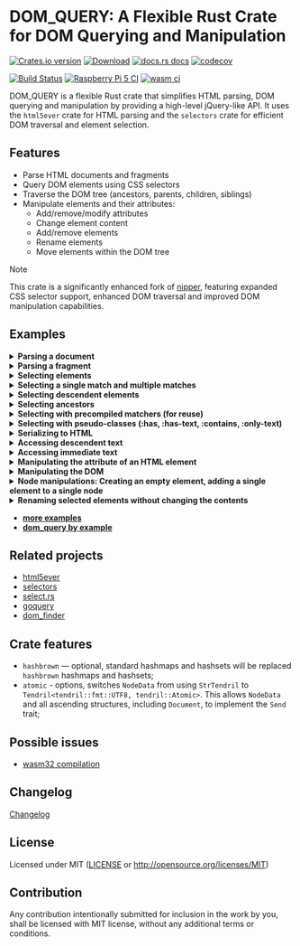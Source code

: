 
# DOM_QUERY: A Flexible Rust Crate for DOM Querying and Manipulation

[![Crates.io version](https://img.shields.io/crates/v/dom_query.svg?style=flat)](https://crates.io/crates/dom_query)
[![Download](https://img.shields.io/crates/d/dom_query.svg?style=flat)](https://crates.io/crates/dom_query)
[![docs.rs docs](https://img.shields.io/badge/docs-latest-blue.svg?style=flat)](https://docs.rs/dom_query)
[![codecov](https://codecov.io/gh/niklak/dom_query/graph/badge.svg?token=CFAVOIE61O)](https://codecov.io/gh/niklak/dom_query)

[![Build Status](https://github.com/niklak/dom_query/actions/workflows/rust.yml/badge.svg?branch=main)](https://github.com/niklak/dom_query/actions/workflows/rust.yml)
[![Raspberry Pi 5 CI](https://github.com/niklak/dom_query/actions/workflows/raspberrypi5.yml/badge.svg)](https://github.com/niklak/dom_query/actions/workflows/raspberrypi5.yml)
[![wasm ci](https://github.com/niklak/dom_query/actions/workflows/wasm.yml/badge.svg)](https://github.com/niklak/dom_query/actions/workflows/wasm.yml)


DOM_QUERY is a flexible Rust crate that simplifies HTML parsing, DOM querying and manipulation by providing a high-level jQuery-like API. It uses the `html5ever` crate for HTML parsing and the `selectors` crate for efficient DOM traversal and element selection.

## Features

- Parse HTML documents and fragments
- Query DOM elements using CSS selectors
- Traverse the DOM tree (ancestors, parents, children, siblings)
- Manipulate elements and their attributes:
  - Add/remove/modify attributes
  - Change element content
  - Add/remove elements
  - Rename elements
  - Move elements within the DOM tree

> [!NOTE]
> This crate is a significantly enhanced fork of [nipper](https://crates.io/crates/nipper),
> featuring expanded CSS selector support, enhanced DOM traversal  and improved DOM manipulation capabilities.


## Examples


<details>
<summary><b>Parsing a document</b></summary>

```rust
use dom_query::Document;
use tendril::StrTendril;
// Document may consume &str, String, StrTendril
let contents_str = r#"<!DOCTYPE html>
<html><head><title>Test Page</title></head><body></body></html>"#;
let doc = Document::from(contents_str);

let contents_string = contents_str.to_string();
let doc = Document::from(contents_string);

let contents_tendril = StrTendril::from(contents_str);
let doc = Document::from(contents_tendril);

// The root element for the `Document` is a Document
assert!(doc.root().is_document());

// if the source has DocType, then the Document will also have one
// as a first child.
assert!(doc.root().first_child().unwrap().is_doctype());

//both of them are not elements.
```
</details>


<details>
<summary><b>Parsing a fragment</b></summary>

```rust
use dom_query::Document;
use tendril::StrTendril;
// fragment can be created with Document::fragment(), which accepts &str, String, StrTendril
let contents_str = r#"<!DOCTYPE html>
<html><head><title>Test Page</title></head><body></body></html>"#;
let fragment = Document::fragment(contents_str);

let contents_string = contents_str.to_string();
let fragment = Document::fragment(contents_string);

let contents_tendril = StrTendril::from(contents_str);
let fragment = Document::fragment(contents_tendril);

// The root element for the  fragment is not a Document but a Fragment
assert!(!fragment.root().is_document());
assert!(fragment.root().is_fragment());

// and when it parses a fragment, it drops Doctype
assert!(!fragment.root().first_child().unwrap().is_doctype());
```
</details>


<details>
<summary><b>Selecting elements</b></summary>

```rust
use dom_query::Document;
let html = r#"<!DOCTYPE html>
<html>
    <head>
        <meta charset="utf-8">
        <title>Test Page</title>
    </head>
    <body>
        <h1>Test Page</h1>
        <ul>
            <li>One</li>
            <li><a href="/2">Two</a></li>
            <li><a href="/3">Three</a></li>
        </ul>
    </body>
</html>"#;
let document = Document::from(html);
// select a single element
let a = document.select("ul li:nth-child(2)");
let text = a.text().to_string();
assert!(text == "Two");
// selecting multiple elements
document.select("ul > li:has(a)").iter().for_each(|el| {
    assert!(el.is("li"));
})

// there is also `try_select` which returns an Option
let no_sel = document.try_select("p");
assert!(no_sel.is_none());

```
</details>


<details>
<summary><b>Selecting a single match and multiple matches</b></summary>

```rust
use dom_query::Document;
let doc: Document = r#"<!DOCTYPE html>
<html lang="en">
<head></head>
<body>
    <ul class="list">
        <li>1</li><li>2</li><li>3</li>
    </ul>
    <ul class="list">
        <li>4</li><li>5</li><li>6</li>
    </ul>
</body>
</html>"#
    .into();
// if you need to select only the first, single match, you can use following:
let single_selection = doc.select_single(".list");

// access is only for the first matching:
assert_eq!(single_selection.length(), 1);
assert_eq!(single_selection.inner_html().to_string().trim(), "<li>1</li><li>2</li><li>3</li>");

// simple selection contains all matches:
let selection = doc.select(".list");
assert_eq!(selection.length(), 2);

// but if you call inner_html() on it, you will get the inner_html of the first match:
assert_eq!(selection.inner_html().to_string().trim(), "<li>1</li><li>2</li><li>3</li>");

//this approach is using the first node from nodes vec and `select_single` consumes one iteration instead.
let first_selection = doc.select(".list").first();
assert_eq!(first_selection.length(), 1);
assert_eq!(first_selection.inner_html().to_string().trim(), "<li>1</li><li>2</li><li>3</li>");

// this approach is consuming all nodes into vec at first, and then you can call `iter().next()` to get the first one.
let next_selection = doc.select(".list").iter().next().unwrap();
assert_eq!(next_selection.length(), 1);
assert_eq!(next_selection.inner_html().to_string().trim(), "<li>1</li><li>2</li><li>3</li>");

// currently, to get data from all matches you need to iterate over them, either:
let all_matched: String = selection.iter().map(|s| s.inner_html().trim().to_string()).collect();
assert_eq!(
all_matched,
"<li>1</li><li>2</li><li>3</li><li>4</li><li>5</li><li>6</li>"
);

// or:
let all_matched: String = selection.nodes().iter().map(|s| s.inner_html().trim().to_string()).collect();
/ which is more efficient.
assert_eq!(
all_matched,
"<li>1</li><li>2</li><li>3</li><li>4</li><li>5</li><li>6</li>"
);
```
</details>

<details>
<summary><b>Selecting descendent elements</b></summary>

```rust
 use dom_query::Document;

 let html = r#"<!DOCTYPE html>
 <html>
     <head>
         <meta charset="utf-8">
         <title>Test Page</title>
     </head>
     <body>
         <h1>Test Page</h1>
         <ul class="list-a">
             <li>One</li>
             <li><a href="/2">Two</a></li>
             <li><a href="/3">Three</a></li>
         </ul>
         <ul class="list-b">
             <li><a href="/4">Four</a></li>
         </ul>
     </body>
 </html>"#;
 let document = Document::from(html);
 // select a parent element
 let ul = document.select("ul");

 // selecting multiple elements
 ul.select("li").iter().for_each(|el| {
     assert!(el.is("li"));
 });

 // also descendant selector may be specified starting from the parent elements
 let el = ul.select("body ul.list-b li").first();
 let text = el.text();
 assert_eq!("Four", text.to_string());

```
</details>


<details>
    <summary><b>Selecting ancestors</b></summary>


```rust
use dom_query::Document;

let doc: Document = r#"<!DOCTYPE html>
<html>
    <head>Test</head>
    <body>
        <div id="great-ancestor">
            <div id="grand-parent">
                <div id="parent">
                    <div id="child">Child</div>
                </div>
            </div>
        </div>
    </body>
</html>
"#.into();

// selecting an element
let child_sel = doc.select("#child");
assert!(child_sel.exists());

let child_node = child_sel.nodes().first().unwrap();

// getting all ancestors
let ancestors = child_node.ancestors(None);

let ancestor_sel = Selection::from(ancestors);

// or just: let ancestor_sel = child_sel.ancestors(None);

// in this case ancestors includes all ancestral nodes including html

// the root html element is presented in the ancestor selection
assert!(ancestor_sel.is("html"));

// also the direct parent of our starting node is presented
assert!(ancestor_sel.is("#parent"));

// `Selection::is` matches only the current selection without descending down the tree,
// so it won't match the #child node.
assert!(!ancestor_sel.is("#child"));


// if you don't require all ancestors, you can specify a number of ancestors you need -- `max_limit`
let ancestors = child_node.ancestors(Some(2));
let ancestor_sel = Selection::from(ancestors);

// in this case ancestors includes only two ancestral nodes: #grand-parent and #parent
assert!(ancestor_sel.is("#grand-parent #parent"));

assert!(!ancestor_sel.is("#great-ancestor"));

```
</details>



<details>
<summary><b>Selecting with precompiled matchers (for reuse)</b></summary>

```rust
use dom_query::{Document, Matcher};
let html1 = r#"<!DOCTYPE html><html><head><title>Test Page 1</title></head><body></body></html>"#;
let html2 = r#"<!DOCTYPE html><html><head><title>Test Page 2</title></head><body></body></html>"#;

let doc1 = Document::from(html1);
let doc2 = Document::from(html2);
// create a matcher once, reuse on different documents
let title_matcher = Matcher::new("title").unwrap();

let title_el1 = doc1.select_matcher(&title_matcher);
assert_eq!(title_el1.text(), "Test Page 1".into());

let title_el2 = doc2.select_matcher(&title_matcher);
assert_eq!(title_el2.text(), "Test Page 2".into());
// selecting a single match
let title_single = doc1.select_single_matcher(&title_matcher);
assert_eq!(title_single.text(), "Test Page 1".into());
```
</details>


<details>
<summary><b>Selecting with pseudo-classes (:has, :has-text, :contains, :only-text)</b></summary>

```rust
use dom_query::Document;

let html = include_str!("../test-pages/rustwiki_2024.html");
let doc = Document::from(html);

// searching list items inside a `tr` element which has a `a` element 
// with title="Programming paradigm"
let paradigm_selection =
    doc.select(
        r#"table tr:has(a[title="Programming paradigm"]) td.infobox-data ul > li"#
    );

println!("Rust programming paradigms:");
for item in paradigm_selection.iter() {
    println!(" {}", item.text());
}
println!("{:-<50}", "");

//since `th` contains text "Paradigms" without sibling tags, we can use `:has-text` pseudo class
let influenced_by_selection =
    doc.select(r#"table tr:has-text("Influenced by") + tr td  ul > li > a"#);

println!("Rust influenced by:");
for item in influenced_by_selection.iter() {
    println!(" {}", item.text());
}
println!("{:-<50}", "");

// Extract all links from the block that contains certain text.
// Since `foreign function interface` located in its own tag,
// we have to use `:contains` pseudo class
let links_selection =
    doc.select(
        r#"p:contains("Rust has a foreign function interface") a[href^="/"]"#
    );

println!("Links in the FFI block:");
for item in links_selection.iter() {
    println!(" {}", item.attr("href").unwrap());
}
println!("{:-<50}", "");

// :only-text selects an element that contains only a single text node,
// with no child elements.
// It can be combined with other pseudo-classes to achieve more specific selections.
// For example, to select a <div> inside an <a> 
//that has no siblings and no child elements other than text.
println!("Single <div> inside an <a> with text only:");
for el in doc.select("a div:only-text:only-child").iter() {
    println!("{}", el.text().trim());
}
```

</details>


<details>
<summary><b>Serializing to HTML</b></summary>

```rust
use dom_query::Document;
let html = r#"<!DOCTYPE html>
<html>
    <head><title>Test</title></head>
    <body><div class="content"><h1>Test Page</h1></div></body>
</html>"#;
let doc = Document::from(html);
let heading_selector = doc.select("div.content");
// serializing including the outer html tag
let content = heading_selector.html();
assert_eq!(content.to_string(), r#"<div class="content"><h1>Test Page</h1></div>"#);
// serializing without the outer html tag
let inner_content = heading_selector.inner_html();
assert_eq!(inner_content.to_string(), "<h1>Test Page</h1>");

// there is also `try_html()` method, which returns an `Option<StrTendril>`,
// and if there is no matching selection it returns None
let opt_no_content = doc.select("div.no-content").try_html();
assert_eq!(opt_no_content, None);

//`html()` method will return an empty `StrTendril` if there is no matching selection
let no_content = doc.select("div.no-content").html();
assert_eq!(no_content, "".into());

//Same things works for `inner_html()` and `try_inner_html()` method.
assert_eq!(doc.select("div.no-content").try_inner_html(), None);
assert_eq!(doc.select("div.no-content").inner_html(), "".into());
```
</details>



<details>
<summary><b>Accessing descendent text</b></summary>

```rust
use dom_query::Document;

let html = r#"<!DOCTYPE html>
<html>
    <head><title>Test</title></head>
    <body><div><h1>Test <span>Page</span></h1></div></body>
</html>"#;
let doc = Document::from(html);
let body_selection = doc.select("body div").first();
let text = body_selection.text();
assert_eq!(text.to_string(), "Test Page");
```
</details>


<details>
<summary><b>Accessing immediate text</b></summary>

```rust
use dom_query::Document;

let html = r#"<!DOCTYPE html>
<html>
    <head><title>Test</title></head>
    <body><div><h1>Test <span>Page</span></h1></div></body>
</html>"#;

let doc = Document::from(html);

let body_selection = doc.select("body div h1").first();
// accessing immediate text without descendants
let text = body_selection.immediate_text();
assert_eq!(text.to_string(), "Test ");

```

</details>



<details>
<summary><b>Manipulating the attribute of an HTML element</b></summary>

```rust
use dom_query::Document;
let html = r#"<!DOCTYPE html>
<html>
    <head><title>Test</title></head>
    <body><input hidden="" id="k" class="important" type="hidden" name="k" data-k="100"></body>
</html>"#;

let doc = Document::from(html);
let mut input_selection = doc.select("input[name=k]");

// get the value of attribute "data-k"
let val = input_selection.attr("data-k").unwrap();
assert_eq!(val.to_string(), "100");

// remove the attribute "data-k" from the element
input_selection.remove_attr("data-k");

// get the value of attribute "data-k", if missing, return default value
let val_or = input_selection.attr_or("data-k", "0");
assert_eq!(val_or.to_string(), "0");

// remove a list of attributes from the element
input_selection.remove_attrs(&["id", "class"]);
// set a attribute "data-k" with value "200"
input_selection.set_attr("data-k", "200");

assert_eq!(input_selection.html(), r#"<input hidden="" type="hidden" name="k" data-k="200">"#.into());

// check if attribute "hidden" exists on the element
let is_hidden = input_selection.has_attr("hidden");
assert!(is_hidden);
let has_title = input_selection.has_attr("title");
assert!(!has_title);


// remove all attributes from the element
input_selection.remove_all_attrs();
assert_eq!(input_selection.html(), r#"<input>"#.into());

```
</details>

<details>
    <summary><b>Manipulating the DOM</b></summary>

```rust
use dom_query::Document;
let html_contents = r#"<!DOCTYPE html>
    <html>
        <head><title>Test</title></head>
        <body>
            <div class="content">
            </div>
            <div class="remove-it">
                Remove me
            </div>
            <div class="replace-it">
                <div>Replace me</div>
            </div>
        </body>
    </html>"#;;

let doc = Document::from(html_contents);

let mut content_selection = doc.select("body .content");
// append a new html node to the selection
content_selection.append_html(r#"<div class="inner">inner block</div>"#);
assert!(doc.select("body .content .inner").exists());

// set a new content to the selection, replacing existing content
let mut set_selection = doc.select(".inner");
set_selection.set_html(r#"<p>1,2,3</p>"#);
assert_eq!(doc.select(".inner").html(), r#"<div class="inner"><p>1,2,3</p></div>"#.into());

// remove the selection
doc.select(".remove-it").remove();
assert!(!doc.select(".remove-it").exists());

// replace the selection with a new html, current selection will not change.
let mut replace_selection = doc.select(".replace-it");
replace_selection.replace_with_html(r#"<div class="replaced">Replaced</div>"#);
assert_eq!(replace_selection.text().trim(), "Replace me");

//but the document will change
assert_eq!(doc.select(".replaced").text(),"Replaced".into());

//instead of appending content, you can prepend it
let mut content_selection = doc.select_single("body .content");
// you can prepend one element or,
content_selection.prepend_html(r#"<p class="third">3</p>"#);
// more:
content_selection.prepend_html(r#"<p class="first">2</p><p class="second">2</p>"#);

// now the added paragraphs standing in front of `div`
assert!(doc.select(r#".content > .first + .second + .third + div:has-text("1,2,3")"#).exists());
```
</details>


<details>
    <summary><b>Node manipulations: Creating an empty element, adding a single element to a single node</b></summary>

```rust
use dom_query::Document;

let doc: Document = r#"<!DOCTYPE html>
<html lang="en">
<head></head>
<body>
    <div id="main">
        <p id="first">It's</p>
    </div>
</body>
</html>"#.into();

// selecting a node we want to attach a new element
let main_sel = doc.select_single("#main");
let main_node = main_sel.nodes().first().unwrap();

// if you need just to create a simple element, then you can use the following:
let el = doc.tree.new_element("p");
// you still able to deal with element's attributes:
el.set_attr("id", "second");
// and set text
el.set_text("test");
main_node.append_child(&el);
// also main_node.append_child(&el);
assert!(doc.select(r#"#main #second:has-text("test")"#).exists());
// because this method doesn't parse anything it is much more cheaper than following approaches.

// if you need to add a more complex element, you can use `node.append_html`,
// which is much more convenient, then previous approach:

main_node.append_html(r#"<p id="third">Wonderful</p>"#);
assert_eq!(doc.select("#main #third").text().as_ref(), "Wonderful");
// There is also a `prepend_child` and `prepend_html` methods which allows
// to insert content to the begging of the node.
main_node.prepend_html(r#"<p id="minus-one">-1</p><p id="zero">0</p>"#);
assert!(doc.select("#main > #minus-one + #zero + #first + #second + #third").exists());

// if we need to replace existing element content inside a node with a new one, then use `node.set_html`.
// It changes the inner html contents of the node.
main_node.set_html(r#"<p id="the-only">Wonderful</p>"#);
assert_eq!(doc.select("#main #the-only").text().as_ref(), "Wonderful");
assert!(!doc.select("#first").exists());

// To completely replace contents of the node, 
// including itself use `node.replace_with_html`.
// Also we can specify more than one element in the string for methods 
// like `replace_with_html`, `set_html` and `append_html`.
main_node.replace_with_html(r#"<span>Tweedledum</span> and <span>Tweedledee</span>"#);
assert!(!doc.select("#main").exists());
assert_eq!(doc.select("span + span").text().as_ref(), "Tweedledee");
```
</details>


<details>
    <summary><b>Renaming selected elements without changing the contents</b></summary>


```rust
use dom_query::Document;

let doc: Document = r#"<!DOCTYPE html>
<html>
<head><title>Test</title></head>
<body>
    <div class="content">
        <div>1</div>
        <div>2</div>
        <div>3</div>
        <span>4</span>
    </div>
<body>
</html>"#
.into();
let mut sel = doc.select("div.content > div, div.content > span");
// before renaming, there are 3 `div` and 1 `span`
assert_eq!(sel.length(), 4);

sel.rename("p");

// after renaming, there are no `div` and `span` elements
assert_eq!(doc.select("div.content > div, div.content > span").length(), 0);
// but there are four `p` elements
assert_eq!(doc.select("div.content > p").length(), 4);
```
</details>

- **[more examples](./examples/)**
- **[dom_query by example](https://niklak.github.io/dom_query_by_example/)**



## Related projects

* [html5ever](https://crates.io/crates/html5ever)
* [selectors](https://crates.io/crates/selectors)
* [select.rs](https://crates.io/crates/select)
* [goquery](https://godoc.org/github.com/PuerkitoBio/goquery)
* [dom_finder](https://crates.io/crates/dom_finder)


## Crate features

- `hashbrown` — optional, standard hashmaps and hashsets will be replaced `hashbrown` hashmaps and hashsets;
- `atomic` - options, switches `NodeData` from using `StrTendril` to `Tendril<tendril::fmt::UTF8, tendril::Atomic>`. 
This allows `NodeData` and all ascending structures, including `Document`, to implement the `Send` trait;

## Possible issues
* [wasm32 compilation](https://niklak.github.io/dom_query_by_example/WASM32-compilation.html)


## Changelog
[Changelog](./CHANGELOG.md)

## License

Licensed under MIT ([LICENSE](LICENSE) or http://opensource.org/licenses/MIT)


## Contribution

Any contribution intentionally submitted for inclusion in the work by you, shall be
licensed with MIT license, without any additional terms or conditions.
